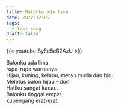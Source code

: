 ```yaml
---
title: Balonku ada lima
date: 2022-12-05
tags:
  - test song
draft: false
---
```


{{< youtube SyEe5eR2AzU >}}

Balonku ada lima\
rupa-rupa warnanya.\
Hijau, kuning, kelabu, merah muda dan biru.\
Meletus balon hijau – dor!\
Hatiku sangat kacau.\
Balonku tinggal empat,\
kupengang erat-erat.
